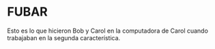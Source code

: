 # FUBAR

Esto es lo que hicieron Bob y Carol en la computadora de Carol cuando trabajaban en la segunda característica.